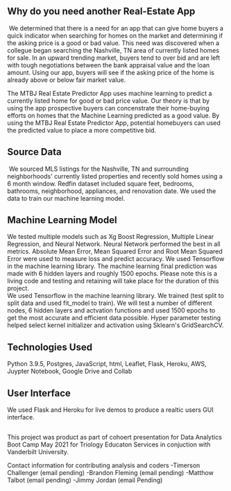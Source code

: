 ## Why do you need another Real-Estate App
​
We determined that there is a need for an app that can give home buyers a quick indicator when searching for homes on the market and determining if the asking price is a good or bad value. This need was discovered when a collegue began searching the Nashville, TN area of currently listed homes for sale. In an upward trending market, buyers tend to over bid and are left with tough negotiations between the bank appraisal value and the loan amount. Using our app, buyers will see if the asking price of the home is already above or below fair market value. 

The MTBJ Real Estate Predictor App uses machine learning to predict a currently listed home for good or bad price value.  Our theory is that by using the app prospective buyers can concenstrate their home-buying efforts on homes that the Machine Learning predicted as a good value. By using the MTBJ Real Estate Predictor App, potential homebuyers can used the predicted value to place a more competitive bid.
​
## Source Data
​
We sourced MLS listings for the Nashville, TN and surrounding neighborhoods' currently listed properties and recently sold homes using a 6 month window. Redfin dataset included square feet, bedrooms, bathrooms, neighborhood, appliances, and renovation date. We used the data  to train our machine learning model.
​
## Machine Learning Model
We tested multiple models such as Xg Boost Regression, Multiple Linear Regression, and Neural Network. Neural Network performed the best in all metrics. Absolute Mean Error, Mean Squared Error and Root Mean Squared Error were used to measure loss and predict accuracy. We used Tensorflow in the machine learning library. The machine learning final prediction was made with 6 hidden layers and roughly 1500 epochs. Please note this is a living code and testing and retaining will take place for the duration of this project.  
​
We used Tensorflow in the machine learning library. We trained (test split to split data and used fit_model to train). We will test a number of different nodes, 6 hidden layers and actvation functions and used 1500 epochs to get the most accurate and efficient data possible. Hyper parameter testing helped select kernel initializer and activation using Sklearn's GridSearchCV. 
​
## Technologies Used
Python 3.9.5, Postgres, JavaScript, html, Leaflet, Flask, Heroku, AWS, Juypter Notebook, Google Drive and Collab
​
## User Interface
We used Flask and Heroku for live demos to produce a realtic users GUI interface. 
​
##
This project was product as part of cohoert presentation for Data Analytics Boot Camp May 2021 for Triology Educaton Services in conjuction with Vanderbilt University. 

Contact information for contributing analysis and coders
-Timerson Challenger (email pending)
-Brandon Fleming (email pending)
-Matthow Talbot (email pending)
-Jimmy Jordan (email Pending) 


